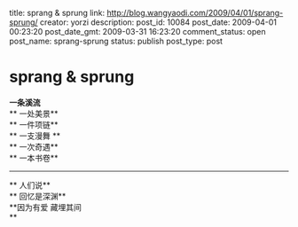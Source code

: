 title: sprang & sprung
link: http://blog.wangyaodi.com/2009/04/01/sprang-sprung/
creator: yorzi
description: 
post_id: 10084
post_date: 2009-04-01 00:23:20
post_date_gmt: 2009-03-31 16:23:20
comment_status: open
post_name: sprang-sprung
status: publish
post_type: post

# sprang & sprung

**一条溪流**  
** 一处美景**  
** 一件项链**  
** 一支漫舞 **  
** 一次奇遇**  
** 一本书卷**  
** **  
** 人们说**  
** 回忆是深渊**  
**因为有爱 藏埋其间  
**